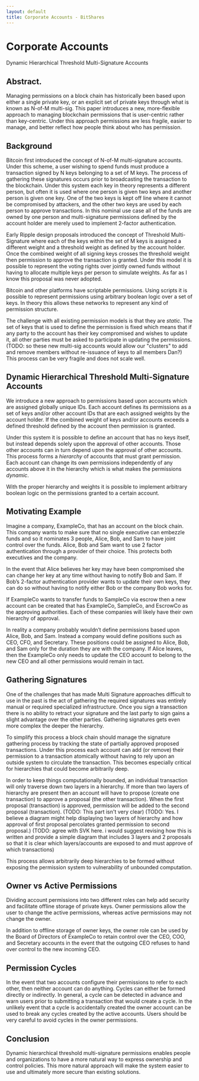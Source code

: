 ```yaml
---
layout: default
title: Corporate Accounts - BitShares
---
```


# Corporate Accounts

Dynamic Hierarchical Threshold Multi-Signature Accounts

## Abstract.
Managing permissions on a block chain has historically been based upon either a single private key, or an explicit set of private keys through what is known as N-of-M multi-sig.  This paper introduces a new, more-flexible approach to managing blockchain permissions that is user-centric rather than key-centric.    Under this approach permissions are less fragile, easier to manage, and better reflect how people think about who has permission.

## Background
Bitcoin first introduced the concept of N-of-M multi-signature accounts.  Under this scheme, a user wishing to spend funds must produce a transaction signed by N keys belonging to a set of M keys.   The process of gathering these signatures occurs prior to broadcasting the transaction to the blockchain.  Under this system each key in theory represents a different person, but often it is used where one person is given two keys and another person is given one key.  One of the two keys is kept off line where it cannot be compromised by attackers, and the other two keys are used by each person to approve transactions.   In this nominal use case all of the funds are owned by one person and multi-signature permissions defined by the account holder are merely used to implement 2-factor authentication.

Early Ripple design proposals introduced the concept of Threshold Multi-Signature where each of the keys within the set of M keys is assigned a different weight and a threshold weight as defined by the account holder.  Once the combined weight of all signing keys crosses the threshold weight then permission to approve the transaction is granted.  Under this model it is possible to represent the voting rights over jointly owned funds without having to allocate multiple keys per person to simulate weights.   As far as I know this proposal was never adopted.

Bitcoin and other platforms have scriptable permissions.  Using scripts it is possible to represent permissions using arbitrary boolean logic over a set of keys.   In theory this allows these networks to represent any kind of permission structure.

The challenge with all existing permission models is that they are *static*.   The set of keys that is used to define the permission is fixed which means that if any party to the account has their key compromised and wishes to update it, all other parties must be asked to participate in updating the permissions. (TODO: so these new multi-sig accounts would allow our "clusters" to add and remove members without re-issuance of keys to all members Dan?)    This process can be very fragile and does not scale well.

## Dynamic Hierarchical Threshold Multi-Signature Accounts
We introduce a new approach to permissions based upon accounts which are assigned globally unique IDs.    Each account defines its permissions as a set of keys and/or other account IDs that are each assigned weights by the account holder.  If the combined weight of keys and/or accounts exceeds a defined threshold defined by the account then permission is granted.

Under this system it is possible to define an account that has no keys itself, but instead depends solely upon the approval of other accounts.   Those other accounts can in turn depend upon the approval of other accounts.  This process forms a *hierarchy* of accounts that must grant permission.   Each account can change its own permissions independently of any accounts above it in the hierarchy which is what makes the permissions *dynamic*.

With the proper hierarchy and weights it is possible to implement arbitrary boolean logic on the permissions granted to a certain account.

## Motivating Example

Imagine a company, ExampleCo, that has an account on the block chain.   This company wants to make sure that no single executive can embezzle funds and so it nominates 3 people, Alice, Bob, and Sam to have joint control over the funds.   Alice, Bob and Sam want to use 2 factor authentication through a provider of their choice.   This protects both executives and the company.

In the event that Alice believes her key may have been compromised she can change her key at any time without having to notify Bob and Sam.   If Bob’s 2-factor authentication provider wants to update their own keys, they can do so without having to notify either Bob or the company Bob works for.

If ExampleCo wants to transfer funds to SampleCo via escrow then a new account can be created that has ExampleCo, SampleCo, and EscrowCo as the approving authorities.    Each of these companies will likely have their own hierarchy of approval.

In reality a company probably wouldn’t define permissions based upon Alice, Bob, and Sam.  Instead a company would define positions such as CEO, CFO, and Secretary.  These positions could be assigned to Alice, Bob, and Sam only for the duration they are with the company.    If Alice leaves, then the ExampleCo only needs to update the CEO account to belong to the new CEO and all other permissions would remain in tact.

## Gathering Signatures
One of the challenges that has made Multi Signature approaches difficult to use in the past is the act of gathering the required signatures was entirely manual or required specialized infrastructure.  Once you sign a transaction there is no ability to retract your signature and the last party to sign gains a slight advantage over the other parties.   Gathering signatures gets even more complex the deeper the hierarchy.

To simplify this process a block chain should manage the signature gathering process by tracking the state of partially approved proposed transactions.   Under this process each account can add (or remove) their permission to a transaction atomically without having to rely upon an outside system to circulate the transaction.   This becomes especially critical for hierarchies that could become arbitrarily deep.

In order to keep things computationally bounded, an individual transaction will only traverse down two layers in a hierarchy.  If more than two layers of hierarchy are present then an account will have to propose (create one transaction) to approve a proposal (the other transaction).  When the first proposal (transaction) is approved, permission will be added to the second proposal (transaction).
(TODO: This part isn't very clear)
(TODO: Yes. I believe a diagram might help displaying two layers of hierarchy and how approval of first proposal percolates granted permission to second proposal.)
(TODO:  agree with SVK here. i would suggest revising how this is written and provide a simple diagram that includes 3 layers and 2 proposals so that it is clear which layers/accounts are exposed to and must approve of which transactions)

This process allows arbitrarily deep hierarchies to be formed without exposing the permission system to vulnerability of unbounded computation.

## Owner vs Active Permissions
Dividing account permissions into two different roles can help add security and facilitate offline storage of private keys.   Owner permissions allow the user to change the active permissions, whereas active permissions may not change the owner.

In addition to offline storage of owner keys, the owner role can be used by the Board of Directors of ExampleCo to retain control over the CEO, COO, and Secretary accounts in the event that the outgoing CEO refuses to hand over control to the new incoming CEO.

## Permission Cycles
In the event that two accounts configure their permissions to refer to each other, then neither account can do anything.   Cycles can either be formed directly or indirectly.  In general, a cycle can be detected in advance and warn users prior to submitting a transaction that would create a cycle.  In the unlikely event that a cycle is accidentally created the owner account can be used to break any cycles created by the active accounts.   Users should be very careful to avoid cycles in the owner permissions.

## Conclusion

Dynamic hierarchical threshold multi-signature permissions enables people and organizations to have a more natural way to express ownership and control policies.   This more natural approach will make the system easier to use and ultimately more secure than existing solutions.

